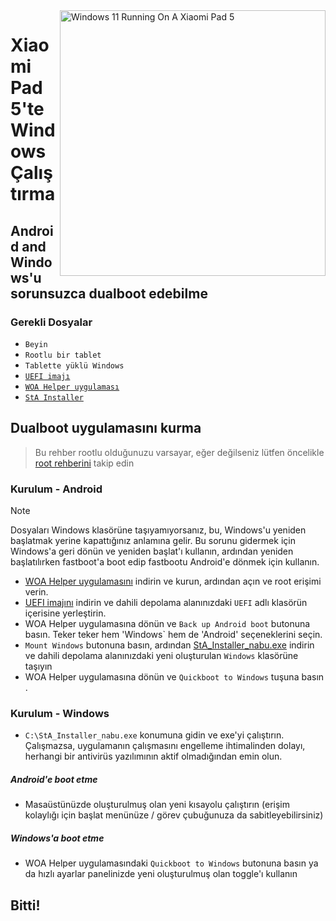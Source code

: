 <img align="right" src="https://raw.githubusercontent.com/erdilS/Port-Windows-11-Xiaomi-Pad-5/main/nabu.png" width="425" alt="Windows 11 Running On A Xiaomi Pad 5">


# Xiaomi Pad 5'te Windows Çalıştırma

## Android and Windows'u sorunsuzca dualboot edebilme

### Gerekli Dosyalar
- ```Beyin```
- ```Rootlu bir tablet```
- ```Tablette yüklü Windows```
- [```UEFI imajı```](https://github.com/erdilS/Port-Windows-11-Xiaomi-Pad-5/releases/download/UEFI/uefi-v3.img)
- [```WOA Helper uygulaması```](https://github.com/erdilS/Port-Windows-11-Xiaomi-Pad-5/releases/download/dualboot/woahelper.apk)
- [```StA Installer```](https://github.com/erdilS/Port-Windows-11-Xiaomi-Pad-5/releases/download/dualboot/StA_Installer_nabu.exe)

## Dualboot uygulamasını kurma
> Bu rehber rootlu olduğunuzu varsayar, eğer değilseniz lütfen öncelikle [root rehberini](2-rootguide-tr.md) takip edin

### Kurulum - Android
> [!NOTE]
> Dosyaları Windows klasörüne taşıyamıyorsanız, bu, Windows'u yeniden başlatmak yerine kapattığınız anlamına gelir. Bu sorunu gidermek için Windows'a geri dönün ve yeniden başlat'ı kullanın, ardından yeniden başlatılırken fastboot'a boot edip fastbootu Android'e dönmek için kullanın.

- [WOA Helper uygulamasını](https://github.com/erdilS/Port-Windows-11-Xiaomi-Pad-5/releases/download/dualboot/woahelper.apk) indirin ve kurun, ardından açın ve root erişimi verin.
- [UEFI imajını](https://github.com/erdilS/Port-Windows-11-Xiaomi-Pad-5/releases/download/UEFI/uefi-v2.img) indirin ve dahili depolama alanınızdaki `UEFI` adlı klasörün içerisine yerleştirin.
- WOA Helper uygulamasına dönün ve `Back up Android boot` butonuna basın. Teker teker hem 'Windows` hem de 'Android' seçeneklerini seçin.
- `Mount Windows` butonuna basın, ardından [StA_Installer_nabu.exe](https://github.com/erdilS/Port-Windows-11-Xiaomi-Pad-5/releases/download/dualboot/StA_Installer_nabu.exe) indirin ve dahili depolama alanınızdaki yeni oluşturulan `Windows` klasörüne taşıyın
- WOA Helper uygulamasına dönün ve `Quickboot to Windows` tuşuna basın .

### Kurulum - Windows
-  `C:\StA_Installer_nabu.exe` konumuna gidin ve exe'yi çalıştırın. Çalışmazsa, uygulamanın çalışmasını engelleme ihtimalinden dolayı, herhangi bir antivirüs yazılımının aktif olmadığından emin olun.

##### Android'e boot etme
- Masaüstünüzde oluşturulmuş olan yeni kısayolu çalıştırın (erişim kolaylığı için başlat menünüze / görev çubuğunuza da sabitleyebilirsiniz)

##### Windows'a boot etme
- WOA Helper uygulamasındaki `Quickboot to Windows` butonuna basın ya da hızlı ayarlar panelinizde yeni oluşturulmuş olan toggle'ı kullanın
  
## Bitti!

